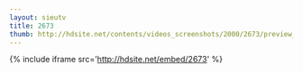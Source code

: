 ```yaml
---
layout: sieutv
title: 2673
thumb: http://hdsite.net/contents/videos_screenshots/2000/2673/preview_360p.mp4.jpg
---
```

{% include iframe src='http://hdsite.net/embed/2673' %}
 
